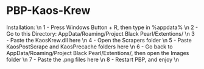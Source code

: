 # PBP-Kaos-Krew
Installation: \n
1 - Press Windows Button + R, then type in %appdata% \n
2 - Go to this Directory: AppData/Roaming/Project Black Pearl/Extentions/ \n
3 - Paste the KaosKrew.dll here \n
4 - Open the Scrapers folder \n
5 - Paste KaosPostScrape and KaosPrecache folders here \n
6 - Go back to AppData/Roaming/Project Black Pearl/Extentions/, then open the Images folder \n
7 - Paste the .png files here \n
8 - Restart PBP, and enjoy \n
